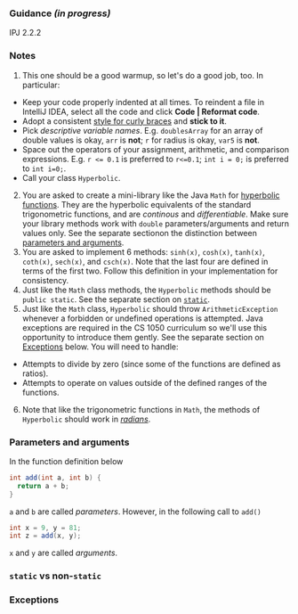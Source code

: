 ### Guidance _(in progress)_
IPJ 2.2.2
### Notes

1. This one should be a good warmup, so let's do a good job, too. In particular:
  * Keep your code properly indented at all times. To reindent a file in IntelliJ IDEA, select all the code and click **Code | Reformat code**.
  * Adopt a consistent [style for curly braces](https://jeremybytes.blogspot.com/2013/04/where-do-curly-braces-belong.html) and **stick to it**.
  * Pick _descriptive variable names_. E.g. `doublesArray` for an array of double values is okay, `arr` is **not**; `r` for radius is okay, `var5` is **not**.
  * Space out the operators of your assignment, arithmetic, and comparison expressions. E.g. `r <= 0.1` is preferred to `r<=0.1`; `int i = 0;` is preferred to `int i=0;`.
  * Call your class `Hyperbolic`.
2. You are asked to create a mini-library like the Java `Math` for [hyperbolic functions](https://en.wikipedia.org/wiki/Hyperbolic_function). They are the hyperbolic equivalents of the standard trigonometric functions, and are _continous_ and _differentiable_. Make sure your library methods work with `double` parameters/arguments and return values only. See the separate sectionon the distinction between [parameters and arguments](#parameters-and-arguments).
3. You are asked to implement 6 methods: `sinh(x)`, `cosh(x)`, `tanh(x)`, `coth(x)`, `sech(x)`, and `csch(x)`. Note that the last four are defined in terms of the first two. Follow this definition in your implementation for consistency.
4. Just like the `Math` class methods, the `Hyperbolic` methods should be `public static`. See the separate section on [`static`](#static-vs-non-static).
5. Just like the `Math` class, `Hyperbolic` should throw `ArithmeticException` whenever a forbidden or undefined operations is attempted. Java exceptions are required in the CS 1050 curriculum so we'll use this opportunity to introduce them gently. See the separate section on [Exceptions](#exceptions) below. You will need to handle:
  * Attempts to divide by zero (since some of the functions are defined as ratios).
  * Attempts to operate on values outside of the defined ranges of the functions.
6. Note that like the trigonometric functions in `Math`, the methods of `Hyperbolic` should work in [_radians_](https://en.wikipedia.org/wiki/Radian).

### Parameters and arguments

In the function definition below
```java
int add(int a, int b) {
  return a + b;
}
```
`a` and `b` are called _parameters_. However, in the following call to `add()`
```java
int x = 9, y = 81;
int z = add(x, y);
```
`x` and `y` are called _arguments_.

### `static` vs non-`static`
### Exceptions


